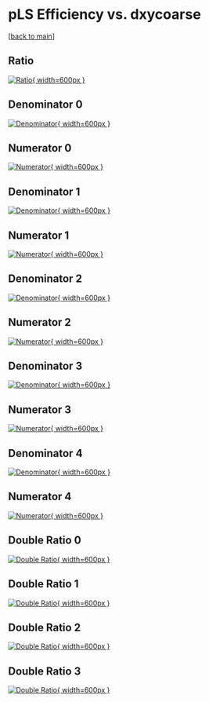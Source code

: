 # pLS Efficiency vs. dxycoarse

[[back to main](./)]



## Ratio

[![Ratio](../mtv/var/pLS_vtr_321_-1_eff_dxycoarse.png){ width=600px }](../mtv/var/pLS_vtr_321_-1_eff_dxycoarse.pdf)

## Denominator 0

[![Denominator](../mtv/den/pLS_vtr_321_-1_eff_dxycoarse_den0.png){ width=600px }](../mtv/den/pLS_vtr_321_-1_eff_dxycoarse_den0.pdf)

## Numerator 0

[![Numerator](../mtv/num/pLS_vtr_321_-1_eff_dxycoarse_num0.png){ width=600px }](../mtv/num/pLS_vtr_321_-1_eff_dxycoarse_num0.pdf)

## Denominator 1

[![Denominator](../mtv/den/pLS_vtr_321_-1_eff_dxycoarse_den1.png){ width=600px }](../mtv/den/pLS_vtr_321_-1_eff_dxycoarse_den1.pdf)

## Numerator 1

[![Numerator](../mtv/num/pLS_vtr_321_-1_eff_dxycoarse_num1.png){ width=600px }](../mtv/num/pLS_vtr_321_-1_eff_dxycoarse_num1.pdf)

## Denominator 2

[![Denominator](../mtv/den/pLS_vtr_321_-1_eff_dxycoarse_den2.png){ width=600px }](../mtv/den/pLS_vtr_321_-1_eff_dxycoarse_den2.pdf)

## Numerator 2

[![Numerator](../mtv/num/pLS_vtr_321_-1_eff_dxycoarse_num2.png){ width=600px }](../mtv/num/pLS_vtr_321_-1_eff_dxycoarse_num2.pdf)

## Denominator 3

[![Denominator](../mtv/den/pLS_vtr_321_-1_eff_dxycoarse_den3.png){ width=600px }](../mtv/den/pLS_vtr_321_-1_eff_dxycoarse_den3.pdf)

## Numerator 3

[![Numerator](../mtv/num/pLS_vtr_321_-1_eff_dxycoarse_num3.png){ width=600px }](../mtv/num/pLS_vtr_321_-1_eff_dxycoarse_num3.pdf)

## Denominator 4

[![Denominator](../mtv/den/pLS_vtr_321_-1_eff_dxycoarse_den4.png){ width=600px }](../mtv/den/pLS_vtr_321_-1_eff_dxycoarse_den4.pdf)

## Numerator 4

[![Numerator](../mtv/num/pLS_vtr_321_-1_eff_dxycoarse_num4.png){ width=600px }](../mtv/num/pLS_vtr_321_-1_eff_dxycoarse_num4.pdf)

## Double Ratio 0

[![Double Ratio](../mtv/ratio/pLS_vtr_321_-1_eff_dxycoarse_ratio0.png){ width=600px }](../mtv/ratio/pLS_vtr_321_-1_eff_dxycoarse_ratio0.pdf)

## Double Ratio 1

[![Double Ratio](../mtv/ratio/pLS_vtr_321_-1_eff_dxycoarse_ratio1.png){ width=600px }](../mtv/ratio/pLS_vtr_321_-1_eff_dxycoarse_ratio1.pdf)

## Double Ratio 2

[![Double Ratio](../mtv/ratio/pLS_vtr_321_-1_eff_dxycoarse_ratio2.png){ width=600px }](../mtv/ratio/pLS_vtr_321_-1_eff_dxycoarse_ratio2.pdf)

## Double Ratio 3

[![Double Ratio](../mtv/ratio/pLS_vtr_321_-1_eff_dxycoarse_ratio3.png){ width=600px }](../mtv/ratio/pLS_vtr_321_-1_eff_dxycoarse_ratio3.pdf)

